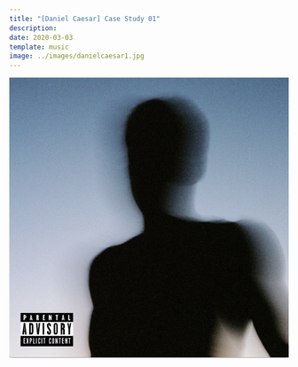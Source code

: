 ```yaml
---
title: "[Daniel Caesar] Case Study 01"
description: 
date: 2020-03-03
template: music
image: ../images/danielcaesar1.jpg    
---
```


![image](../images/danielcaesar1.jpg)
